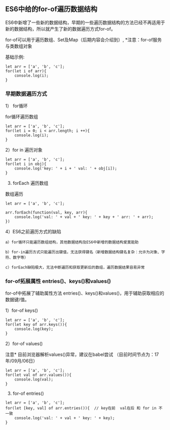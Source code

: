 ## ES6中给的for-of遍历数据结构

ES6中新增了一些新的数据结构，早期的一些遍历数据结构的方法已经不再适用于新的数据结构，所以就产生了新的数据遍历方式for-of。

for-of可以用于遍历数组、Set及Map（后期内容会介绍到）, *注意：for-of服务与类数组对象

基础示例:

```
let arr = ['a', 'b', 'c'];
for(let i of arr){
    console.log(i);
}
```


### 早期数据遍历方式

1） for循环

for循环遍历数组

```
let arr = ['a', 'b', 'c'];
for(let i = 0; i < arr.length; i ++){
    console.log(i);
}
```

2）for in 遍历对象

```
let arr = ['a', 'b', 'c'];
for(let i in obj){
    console.log('key: ' + i + ' val: ' + obj[i]);
}
```

3) forEach 遍历数组

数组遍历

```
let arr = ['a', 'b', 'c'];    

arr.forEach(function(val, key, arr){
    console.log('val: ' + val + ' key: ' + key + ' arr: ' + arr);
})
```

4）ES6之前遍历方式的缺陷

    a）for循环只能遍历数组结构，其他数据结构及ES6中新增的数据结构爱莫能助

    b）for-in遍历方式只能遍历出键值，无法获得键名（新增数据结构键名复杂：允许为对象、字符、数字等）

    c）forEach缺陷极大，无法中断遍历和获取更新后的数组，遍历数据结果容易异常


### for-of拓展属性 entries()、keys()和values()

for-of中拓展了辅助属性方法 entries()、keys()和values()，用于辅助获取相应的数据键/值。


1）for-of keys()

```
let arr = ['a', 'b', 'c']; 
for(let key of arr.keys()){
    console.log(key);
}
```

2）for-of values()

注意* 目前浏览器解析values()异常，建议在babel尝试 （目前时间节点为：17年/09月/06日）

```
let arr = ['a', 'b', 'c']; 
for(let val of arr.values()){
    console.log(val);
}
```

3) for-of entries()

```
let arr = ['a', 'b', 'c']; 
for(let [key, val] of arr.entries()){  // key在前  val在后 和 for in 不一致
    console.log('val: ' + val + ' key: ' + key);
}
```

